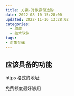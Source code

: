 ```yaml
---
title: 方案-对象存储选购
date: 2022-08-10 15:28:00
updated: 2022-11-16 13:28:02
categories:
  - 收藏
  - 技术软件
tags:
- 对象存储
---
```


## 应该具备的功能

https 格式的地址

免费额度最好够用
